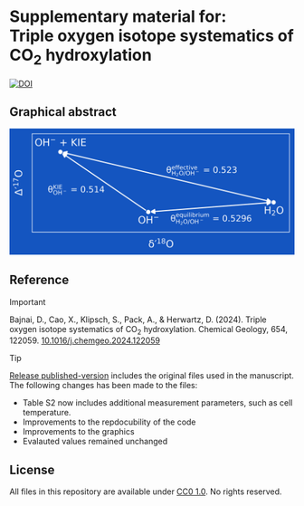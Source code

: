 # Supplementary material for:</br>Triple oxygen isotope systematics of CO<sub>2</sub> hydroxylation
[![DOI](https://zenodo.org/badge/734303142.svg)](https://zenodo.org/doi/10.5281/zenodo.10830205)

## Graphical abstract
![Graphical Abstract](./OH2%20Graphical%20Abstract.png)

## Reference
>[!IMPORTANT]
>Bajnai, D., Cao, X., Klipsch, S., Pack, A., & Herwartz, D. (2024). Triple oxygen isotope systematics of CO<sub>2</sub> hydroxylation. Chemical Geology, 654, 122059. [10.1016/j.chemgeo.2024.122059](https://doi.org/10.1016/j.chemgeo.2024.122059)

>[!TIP]
>[Release published-version](https://github.com/davidbajnai/hydroxylation/releases/tag/V2) includes the original files used in the manuscript. The following changes has been made to the files:
>- Table S2 now includes additional measurement parameters, such as cell temperature.
>- Improvements to the repdocubility of the code
>- Improvements to the graphics
>- Evalauted values remained unchanged

## License
All files in this repository are available under [CC0 1.0](LICENSE). No rights reserved.